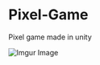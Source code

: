 # Pixel-Game
Pixel game made in unity

<blockquote class="imgur-embed-pub" lang="en" data-id="a/F1VtRHH" data-context="false" ><a href="//imgur.com/a/F1VtRHH"></a></blockquote><script async src="//s.imgur.com/min/embed.js" charset="utf-8"></script>


![Imgur Image](https://imgur.com/a/F1VtRHH)
